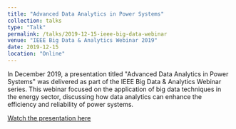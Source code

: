 ```yaml
---
title: "Advanced Data Analytics in Power Systems"
collection: talks
type: "Talk"
permalink: /talks/2019-12-15-ieee-big-data-webinar
venue: "IEEE Big Data & Analytics Webinar 2019"
date: 2019-12-15
location: "Online"
---
```

In December 2019, a presentation titled "Advanced Data Analytics in Power Systems" was delivered as part of the IEEE Big Data & Analytics Webinar series. This webinar focused on the application of big data techniques in the energy sector, discussing how data analytics can enhance the efficiency and reliability of power systems.

[Watch the presentation here](https://www.youtube.com/watch?v=X8VBSoOE5is)
